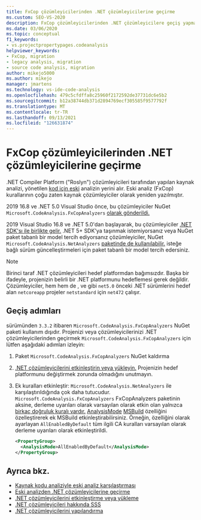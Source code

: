 ```yaml
---
title: FxCop çözümleyicilerinden .NET çözümleyicilerine geçirme
ms.custom: SEO-VS-2020
description: FxCop çözümleyicilerinden .NET çözümleyicilere geçiş yapmayı öğrenin.
ms.date: 03/06/2020
ms.topic: conceptual
f1_keywords:
- vs.projectpropertypages.codeanalysis
helpviewer_keywords:
- FxCop, migration
- legacy analysis, migration
- source code analysis, migration
author: mikejo5000
ms.author: mikejo
manager: jmartens
ms.technology: vs-ide-code-analysis
ms.openlocfilehash: 479c5cfdffa8c25960f2172592de37731dc6e5b2
ms.sourcegitcommit: b12a38744db371d2894769ecf305585f9577792f
ms.translationtype: MT
ms.contentlocale: tr-TR
ms.lasthandoff: 09/13/2021
ms.locfileid: "126631874"
---
```

# <a name="migrate-from-fxcop-analyzers-to-net-analyzers"></a>FxCop çözümleyicilerinden .NET çözümleyicilerine geçirme

.NET Compiler Platform ("Roslyn") çözümleyicileri tarafından yapılan kaynak analizi, yönetilen [kod için eski](code-analysis-for-managed-code-overview.md) analizin yerini alır. Eski analiz (FxCop) kurallarının çoğu zaten kaynak çözümleyiciler olarak yeniden yazılmıştır.

2019 16.8 ve .NET 5.0 Visual Studio önce, bu çözümleyiciler NuGet `Microsoft.CodeAnalysis.FxCopAnalyzers` [olarak gönderildi.](https://www.nuget.org/packages/Microsoft.CodeAnalysis.FxCopAnalyzers)

2019 Visual Studio 16.8 ve .NET 5.0'dan başlayarak, bu çözümleyiciler [.NET SDK'sı ile birlikte gelir.](/dotnet/fundamentals/code-analysis/overview) .NET 5+ SDK'ya taşınmak istemiyorsanız veya NuGet paket tabanlı bir model tercih ediyorsanız çözümleyiciler, NuGet `Microsoft.CodeAnalysis.NetAnalyzers` [paketinde de kullanılabilir.](https://www.nuget.org/packages/Microsoft.CodeAnalysis.NetAnalyzers) isteğe bağlı sürüm güncelleştirmeleri için paket tabanlı bir model tercih edersiniz.

> [!NOTE]
> Birinci taraf .NET çözümleyicileri hedef platformdan bağımsızdır. Başka bir ifadeyle, projenizin belirli bir .NET platformunu hedeflemesi gerek değildir. Çözümleyiciler, hem hem de , ve gibi `net5.0` önceki .NET sürümlerini hedef alan `netcoreapp` projeler `netstandard` için `net472` çalışır.

## <a name="migration-steps"></a>Geçiş adımları

sürümünden `3.3.2` itibaren `Microsoft.CodeAnalysis.FxCopAnalyzers` NuGet paketi kullanım dışıdır. Projenizi veya çözümleyicilerinizi .NET çözümleyicilerinden geçirmek `Microsoft.CodeAnalysis.FxCopAnalyzers` için lütfen aşağıdaki adımları izleyin:

1. Paket `Microsoft.CodeAnalysis.FxCopAnalyzers` NuGet kaldırma

2. [.NET çözümleyicilerini etkinleştirin veya yükleyin.](install-net-analyzers.md) Projenizin hedef platformunu değiştirmek zorunda olmadığını unutmayın.

3. Ek kuralları etkinleştir: `Microsoft.CodeAnalysis.NetAnalyzers` ile karşılaştırıldığında çok daha tutucudur. `Microsoft.CodeAnalysis.FxCopAnalyzers` FxCopAnalyzers paketinin aksine, derleme uyarıları olarak varsayılan olarak etkin olan yalnızca [birkaç doğruluk kuralı vardır.](/dotnet/fundamentals/code-analysis/overview#enabled-rules) [AnalysisMode](/dotnet/core/project-sdk/msbuild-props#analysismode) [MSBuild](/dotnet/fundamentals/code-analysis/overview#enable-additional-rules) özelliğini özelleştirerek ek MSBuild etkinleştirabilirsiniz. Örneğin, özelliğini olarak ayarlayan `AllEnabledByDefault` tüm ilgili CA kuralları varsayılan olarak derleme uyarıları olarak etkinleştirildi.

   ```xml
   <PropertyGroup>
     <AnalysisMode>AllEnabledByDefault</AnalysisMode>
   </PropertyGroup>
   ```

## <a name="see-also"></a>Ayrıca bkz.

- [Kaynak kodu analiziyle eski analiz karşılaştırması](net-analyzers-faq.yml#what-s-the-difference-between-legacy-fxcop-and--net-analyzers-)
- [Eski analizden .NET çözümleyicilerine geçirme](migrate-from-legacy-analysis-to-net-analyzers.md)
- [.NET çözümleyicilerini etkinleştirme veya yükleme](install-net-analyzers.md)
- [.NET çözümleyicileri hakkında SSS](net-analyzers-faq.yml)
- [.NET çözümleyicilerini yapılandırma](/dotnet/fundamentals/code-analysis/code-quality-rule-options)
